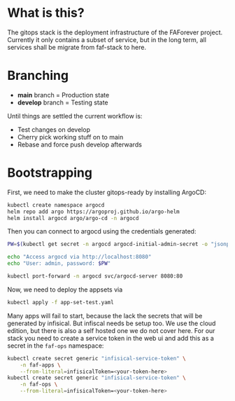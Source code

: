 # What is this?

The gitops stack is the deployment infrastructure of the FAForever project. Currently it only contains a subset of service, but in the long term, all services shall be migrate from faf-stack to here.

# Branching

* **main** branch = Production state
* **develop** branch = Testing state

Until things are settled the current workflow is:
* Test changes on develop
* Cherry pick working stuff on to main
* Rebase and force push develop afterwards

# Bootstrapping

First, we need to make the cluster gitops-ready by installing ArgoCD:

```sh
kubectl create namespace argocd
helm repo add argo https://argoproj.github.io/argo-helm
helm install argocd argo/argo-cd -n argocd
```

Then you can connect to argocd using the credentials generated:

```sh
PW=$(kubectl get secret -n argocd argocd-initial-admin-secret -o "jsonpath={.data.password}" | base64 -d)

echo "Access argocd via http://localhost:8080"
echo "User: admin, password: $PW"

kubectl port-forward -n argocd svc/argocd-server 8080:80
```

Now, we need to deploy the appsets via
```sh
kubectl apply -f app-set-test.yaml
```

Many apps will fail to start, because the lack the secrets that will be generated by infisical. But infiscal needs be setup too.
We use the cloud edition, but there is also a self hosted one we do not cover here.
For our stack you need to create a service token in the web ui and add this as a secret in the `faf-ops` namespace:

```sh
kubectl create secret generic "infisical-service-token" \
    -n faf-apps \
    --from-literal=infisicalToken=<your-token-here>
kubectl create secret generic "infisical-service-token" \
    -n faf-ops \
    --from-literal=infisicalToken=<your-token-here>

```
